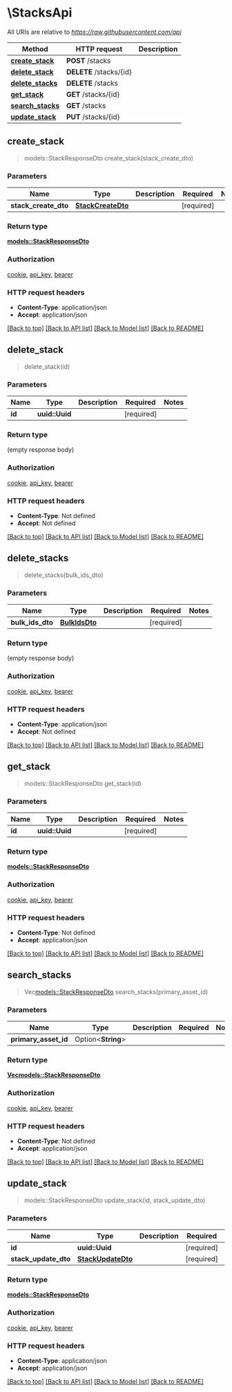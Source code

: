 # \StacksApi

All URIs are relative to *https://raw.githubusercontent.com/api*

Method | HTTP request | Description
------------- | ------------- | -------------
[**create_stack**](StacksApi.md#create_stack) | **POST** /stacks | 
[**delete_stack**](StacksApi.md#delete_stack) | **DELETE** /stacks/{id} | 
[**delete_stacks**](StacksApi.md#delete_stacks) | **DELETE** /stacks | 
[**get_stack**](StacksApi.md#get_stack) | **GET** /stacks/{id} | 
[**search_stacks**](StacksApi.md#search_stacks) | **GET** /stacks | 
[**update_stack**](StacksApi.md#update_stack) | **PUT** /stacks/{id} | 



## create_stack

> models::StackResponseDto create_stack(stack_create_dto)


### Parameters


Name | Type | Description  | Required | Notes
------------- | ------------- | ------------- | ------------- | -------------
**stack_create_dto** | [**StackCreateDto**](StackCreateDto.md) |  | [required] |

### Return type

[**models::StackResponseDto**](StackResponseDto.md)

### Authorization

[cookie](../README.md#cookie), [api_key](../README.md#api_key), [bearer](../README.md#bearer)

### HTTP request headers

- **Content-Type**: application/json
- **Accept**: application/json

[[Back to top]](#) [[Back to API list]](../README.md#documentation-for-api-endpoints) [[Back to Model list]](../README.md#documentation-for-models) [[Back to README]](../README.md)


## delete_stack

> delete_stack(id)


### Parameters


Name | Type | Description  | Required | Notes
------------- | ------------- | ------------- | ------------- | -------------
**id** | **uuid::Uuid** |  | [required] |

### Return type

 (empty response body)

### Authorization

[cookie](../README.md#cookie), [api_key](../README.md#api_key), [bearer](../README.md#bearer)

### HTTP request headers

- **Content-Type**: Not defined
- **Accept**: Not defined

[[Back to top]](#) [[Back to API list]](../README.md#documentation-for-api-endpoints) [[Back to Model list]](../README.md#documentation-for-models) [[Back to README]](../README.md)


## delete_stacks

> delete_stacks(bulk_ids_dto)


### Parameters


Name | Type | Description  | Required | Notes
------------- | ------------- | ------------- | ------------- | -------------
**bulk_ids_dto** | [**BulkIdsDto**](BulkIdsDto.md) |  | [required] |

### Return type

 (empty response body)

### Authorization

[cookie](../README.md#cookie), [api_key](../README.md#api_key), [bearer](../README.md#bearer)

### HTTP request headers

- **Content-Type**: application/json
- **Accept**: Not defined

[[Back to top]](#) [[Back to API list]](../README.md#documentation-for-api-endpoints) [[Back to Model list]](../README.md#documentation-for-models) [[Back to README]](../README.md)


## get_stack

> models::StackResponseDto get_stack(id)


### Parameters


Name | Type | Description  | Required | Notes
------------- | ------------- | ------------- | ------------- | -------------
**id** | **uuid::Uuid** |  | [required] |

### Return type

[**models::StackResponseDto**](StackResponseDto.md)

### Authorization

[cookie](../README.md#cookie), [api_key](../README.md#api_key), [bearer](../README.md#bearer)

### HTTP request headers

- **Content-Type**: Not defined
- **Accept**: application/json

[[Back to top]](#) [[Back to API list]](../README.md#documentation-for-api-endpoints) [[Back to Model list]](../README.md#documentation-for-models) [[Back to README]](../README.md)


## search_stacks

> Vec<models::StackResponseDto> search_stacks(primary_asset_id)


### Parameters


Name | Type | Description  | Required | Notes
------------- | ------------- | ------------- | ------------- | -------------
**primary_asset_id** | Option<**String**> |  |  |

### Return type

[**Vec<models::StackResponseDto>**](StackResponseDto.md)

### Authorization

[cookie](../README.md#cookie), [api_key](../README.md#api_key), [bearer](../README.md#bearer)

### HTTP request headers

- **Content-Type**: Not defined
- **Accept**: application/json

[[Back to top]](#) [[Back to API list]](../README.md#documentation-for-api-endpoints) [[Back to Model list]](../README.md#documentation-for-models) [[Back to README]](../README.md)


## update_stack

> models::StackResponseDto update_stack(id, stack_update_dto)


### Parameters


Name | Type | Description  | Required | Notes
------------- | ------------- | ------------- | ------------- | -------------
**id** | **uuid::Uuid** |  | [required] |
**stack_update_dto** | [**StackUpdateDto**](StackUpdateDto.md) |  | [required] |

### Return type

[**models::StackResponseDto**](StackResponseDto.md)

### Authorization

[cookie](../README.md#cookie), [api_key](../README.md#api_key), [bearer](../README.md#bearer)

### HTTP request headers

- **Content-Type**: application/json
- **Accept**: application/json

[[Back to top]](#) [[Back to API list]](../README.md#documentation-for-api-endpoints) [[Back to Model list]](../README.md#documentation-for-models) [[Back to README]](../README.md)

